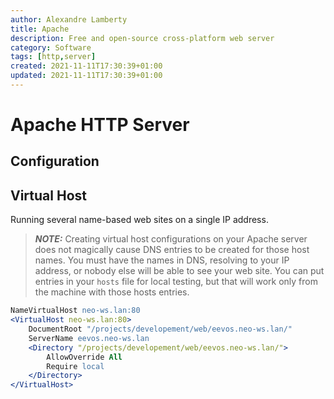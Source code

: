 ```yaml
---
author: Alexandre Lamberty
title: Apache
description: Free and open-source cross-platform web server
category: Software
tags: [http,server]
created: 2021-11-11T17:30:39+01:00
updated: 2021-11-11T17:30:39+01:00
---
```

# Apache HTTP Server

## Configuration

## Virtual Host

Running several name-based web sites on a single IP address.

> **_NOTE:_** Creating virtual host configurations on your Apache server does not
> magically cause DNS entries to be created for those host names. You must
> have the names in DNS, resolving to your IP address, or nobody else will
> be able to see your web site. You can put entries in your `hosts` file for
> local testing, but that will work only from the machine with those hosts
> entries.

```apache
NameVirtualHost neo-ws.lan:80
<VirtualHost neo-ws.lan:80>
    DocumentRoot "/projects/developement/web/eevos.neo-ws.lan/"
    ServerName eevos.neo-ws.lan
    <Directory "/projects/developement/web/eevos.neo-ws.lan/">
        AllowOverride All
        Require local
    </Directory>
</VirtualHost>
```


